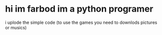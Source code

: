 # hi im farbod im a python programer 
i uplode the simple code 
(to use the games you need to downlods pictures or musics)
